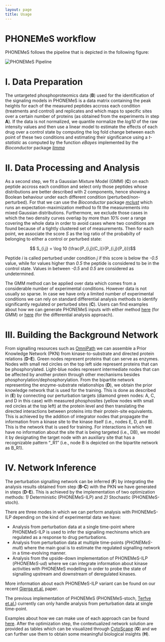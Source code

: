 ```yaml
---
layout: page
title: Usage
---
```


# PHONEMeS workflow

PHONEMeS follows the pipeline that is depicted in the following figure:

<img src="/PHONEMeS/public/phonemes_pipeline.png" alt="PHONEMeS Pipeline">

# I. Data Preparation
The untargeted phosphoproteomics data (**B**) used for the identification of the signaling models in PHONEMeS is a data matrix containing the peak heights for each of the measured peptides accross each condition (treatments and control) and replicates and which maps to specific sites over a certain number of proteins (as obtained from the experiments in step **A**). If the data is not normalized, we quantile normalize the *log10* of the raw intensity values and then use a linear model to estimate the effects of each drug over a control state by computing the log fold change between each point of these two conditions and estimating their significance using a *t-statistic* as computed by the function *eBayes* implemented by the *Bioconductor* package *[limma](http://www.bioconductor.org/packages/2.12/bioc/html/limma.html)*

# II. Data Processing and Analysis
As a second step, we fit a Gaussian Mixture Model (GMM) (**C**) on each peptide accross each condition and select only those peptides whose distributions are better described with 2 components, hence showing a Boolean behaviour under each different condition (perturbed/non-perturbed). For that we can use the *Bioconductor* package *[mclust](http://www.stat.washington.edu/mclust/)* which runs an expectation-maximization method to fit the measurements into mixed Gaussian distributions. Furthermore, we exclude those cases in which the two density curves overlap by more than *10%* over a range covering the whole data in order to avoid cases where two conditions are found because of a tightly clustered set of measurements. Then for each point, we associate the score *S* as the log ratio of the probabilty of belonging to either a control or perturbed state:

$$ S_{i,j} = \log 10 (\frac{P_{i,j}(C_i)}{P_{i,j}(P_i)})$$


Peptide *i* is called perturbed under condition *j* if this score is below the *-0.5* value, while for values higher than *0.5* the peptide is considered to be in the control state. Values in between *-0.5* and *0.5* are considered as undetermined.

The GMM method can be applied over data which comes from a considerable number of experimental conditions. However data is not usually so sparse. In case we have only a limited number of experimental conditions we can rely on standard differential analysis methods to identify significantly regulated or perturbed sites (**C**). Users can find examples about how we can generate PHONEMeS inputs with either method [here](https://github.com/saezlab/PHONEMeS/tree/master/Example/Example_MainData/code) (for GMM) or [here](https://github.com/saezlab/PHONEMeS-ILP) (for the differential analysis approach).

# III. Building the Background Network
From signalling resources such as [OmniPath](https://omnipathdb.org/) we can assemble a Prior Knowledge Network (PKN) from kinase-to-substrate and directed protein relations (**D-E**). Green nodes represent proteins that can serve as enzymes. Nodes with small red circles on the top left side represent proteins that can be phosphorylated. Light-blue nodes represent intermediate nodes that can be affected by another protein through other mechanisms besides phosphorylation/dephosphorylation. From the bipartite network representing the enzyme-substrate relationships (**D**), we obtain the prior knowledge network that is used for the training. This is done as described in (**E**) by connecting our perturbation targets (diamond green nodes: A, C, and D in this case) with measured phosphosites (yellow nodes with
small red circles at the top left) at the protein level and then translating the directed interactions between proteins into their protein-site equivalents. This is achieved by the addition of integrator nodes that propagate the information from a kinase site to the kinase itself (i.e., nodes E, D, and B). This is the network that is used for training. For interactions in which we have no information about the site that is being targeted (i.e., DB), we model it by designating the target node with an auxiliary site that has a recognizable pattern “_R1” (i.e., node B is depicted on the bipartite network as B_R1).

# IV. Network Inference
The perturbation signalling network can be inferred (**F**) by integrating the analysis results obtained from step (**B-C**) with the PKN we have generated in steps (**D-E**). This is achieved by the implementation of two optimization methods: *1)* Deterministic (PHONEMeS-ILP) and *2)* Stochastic (PHONEMeS-stoch). 

There are three modes in which we can perform analysis with PHONEMeS-ILP depending on the kind of experimental data we have:

+ Analysis from perturbation data at a single time-point where PHONEMeS-ILP is used to infer the signalling mechinsms which are regulated as a response to drug perturbations.
+ Analysis from perturbation data at multiple time-points (*PHONEMeS-mult*) where the main goal is to estimate the regulated signalling network in a time-evolving manner.
+ Analysis from the upside-down implementation of PHONEMeS-ILP (*PHONEMeS-ud*) where we can integrate information about kinase activities with PHONEMeS modelling in order to probe the state of signalling upstream and downstream of deregulated kinases.

More information about each PHONEMeS-ILP variant can be found on our recent [Gjerga et.al.](https://pubs.acs.org/doi/full/10.1021/acs.jproteome.0c00958) paper.

The previous implementation of PHONEMeS (PHONEMeS-stoch, [Terfve et.al.](https://www.nature.com/articles/ncomms9033)) currently can only handle analysis from perturbation data at single time-point.

Examples about how we can make use of each approach can be found [here](https://saezlab.github.io/PHONEMeS/3_examples/). After the optimization step, the contextualized network solution are provided as tables which can be visualized through [CytoScape](https://cytoscape.org/) (**G**) and we can further use them to obtain some meaningful biological insights (**H**).

